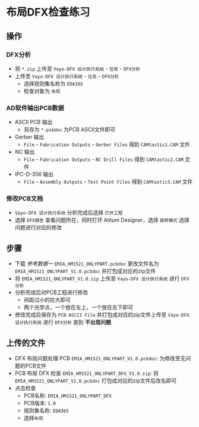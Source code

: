 # 布局DFX检查练习

## 操作

### DFX分析

* 将 `*.zip` 上传至 `Vayo-DFX 设计执行系统` - `任务` - `DFX分析`
* 上传至 `Vayo-DFX 设计执行系统` - `任务` - `DFX分析`
  * 选择规则集名称为 `EDA365`
  * 检查对象为 `布局`

### AD软件输出PCB数据

* ASCII PCB 输出
  * 另存为 `*.psbdoc` 为PCB ASCII文件即可
* Gerber 输出
  * `File` - `Fabrication Outputs` - `Gerber Files` 得到 `CAMtastic1.CAM` 文件
* NC 输出
  * `File` - `Fabrication Outputs` - `NC Drill Files` 得到 `CAMtastic2.CAM` 文件
* IPC-D-356 输出
  * `File` - `Assembly Outputs` - `Test Point Files` 得到 `CAMtastic3.CAM` 文件

### 修改PCB文档

* `Vayo-DFX 设计执行系统` 分析完成后选择 `打开工程`
* 选择 `DFX报告` 查看问题所在，同时打开 Alitum Designer，选择 `跳转模式` 选择问题进行对应的修改

## 步骤

* 下载 _参考数据一_ `EMIA_HM1521_ONLYPART.pcbdoc` 更改文件名为 `EMIA_HM1521_ONLYPART_V1.0.pcbdoc` 并打包成对应的zip文件
* 将 `EMIA_HM1521_ONLYPART_V1.0.zip` 上传至 `Vayo-DFX 设计执行系统` 进行 `DFX分析`
* 分析完成后对PCB工程进行修改
  * 间距过小的拉大即可
  * 两个光学点，一个放在左上，一个放在左下即可
* 修改完成后保存为 `PCB ASCII File` 并打包成对应的zip文件上传至 `Vayo-DFX 设计执行系统` 进行 `DFX分析` 直到 __不出现问题__

## 上传的文件

* DFX 布局问题处理 PCB `EMIA_HM1521_ONLYPART_V1.0.pcbdoc`: 为修改至无问题的PCB文件
* PCB 布局 DFX 检查 `EMIA_HM1521_ONLYPART_DFX_V1.0.zip`: 将 `EMIA_HM1521_ONLYPART_V1.0.pcbdoc` 打包成对应的zip文件后改名即可
* 点击检查
  * PCB名称: `EMIA_HM1521_ONLYPART_DFX`
  * PCB版本: `1.0`
  * 规则集名称: `EDA365`
  * 选择`布局`
